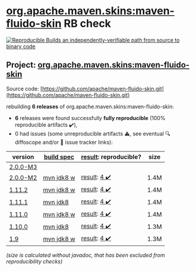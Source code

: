 [org.apache.maven.skins:maven-fluido-skin](https://search.maven.org/artifact/org.apache.maven.skins/maven-fluido-skin/) RB check
=======

[![Reproducible Builds](https://reproducible-builds.org/images/logos/rb.svg) an independently-verifiable path from source to binary code](https://reproducible-builds.org/)

## Project: [org.apache.maven.skins:maven-fluido-skin](https://search.maven.org/artifact/org.apache.maven.skins/maven-fluido-skin/)

Source code: [https://github.com/apache/maven-fluido-skin.git](https://github.com/apache/maven-fluido-skin.git)

rebuilding **6 releases** of org.apache.maven.skins:maven-fluido-skin:
- **6** releases were found successfully **fully reproducible** (100% reproducible artifacts :heavy_check_mark:),
- 0 had issues (some unreproducible artifacts :warning:, see eventual :mag: diffoscope and/or :memo: issue tracker links):

| version | [build spec](/BUILDSPEC.md) | [result](https://reproducible-builds.org/docs/jvm/): reproducible? | size |
| -- | --------- | ------ | -- |
| [2.0.0-M3](https://search.maven.org/artifact/org.apache.maven.skins/maven-fluido-skin/2.0.0-M3/pom) | | | |
| [2.0.0-M2](https://search.maven.org/artifact/org.apache.maven.skins/maven-fluido-skin/2.0.0-M2/pom) | [mvn jdk8 w](maven-fluido-skin-2.0.0-M2.buildspec) | [result](maven-fluido-skin-2.0.0-M2.buildinfo): [4 :heavy_check_mark: ](maven-fluido-skin-2.0.0-M2.buildcompare) | 1.4M |
| [1.11.2](https://search.maven.org/artifact/org.apache.maven.skins/maven-fluido-skin/1.11.2/pom) | [mvn jdk8 w](maven-fluido-skin-1.11.2.buildspec) | [result](maven-fluido-skin-1.11.2.buildinfo): [4 :heavy_check_mark: ](maven-fluido-skin-1.11.2.buildcompare) | 1.4M |
| [1.11.1](https://search.maven.org/artifact/org.apache.maven.skins/maven-fluido-skin/1.11.1/pom) | [mvn jdk8](maven-fluido-skin-1.11.1.buildspec) | [result](maven-fluido-skin-1.11.1.buildinfo): [4 :heavy_check_mark: ](maven-fluido-skin-1.11.1.buildcompare) | 1.4M |
| [1.11.0](https://search.maven.org/artifact/org.apache.maven.skins/maven-fluido-skin/1.11.0/pom) | [mvn jdk8 w](maven-fluido-skin-1.11.0.buildspec) | [result](maven-fluido-skin-1.11.0.buildinfo): [4 :heavy_check_mark: ](maven-fluido-skin-1.11.0.buildcompare) | 1.4M |
| [1.10.0](https://search.maven.org/artifact/org.apache.maven.skins/maven-fluido-skin/1.10.0/pom) | [mvn jdk8](maven-fluido-skin-1.10.0.buildspec) | [result](maven-fluido-skin-1.10.0.buildinfo): [4 :heavy_check_mark: ](maven-fluido-skin-1.10.0.buildcompare) | 1.3M |
| [1.9](https://search.maven.org/artifact/org.apache.maven.skins/maven-fluido-skin/1.9/pom) | [mvn jdk8 w](maven-fluido-skin-1.9.buildspec) | [result](maven-fluido-skin-1.9.buildinfo): [4 :heavy_check_mark: ](maven-fluido-skin-1.9.buildcompare) | 1.3M |

<i>(size is calculated without javadoc, that has been excluded from reproducibility checks)</i>
